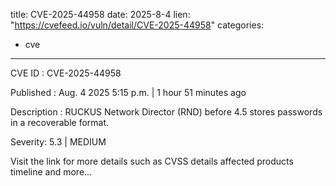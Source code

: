  
title: CVE-2025-44958
date: 2025-8-4
lien: "https://cvefeed.io/vuln/detail/CVE-2025-44958"
categories:
  - cve
---

CVE ID : CVE-2025-44958

Published :  Aug. 4
2025
5:15 p.m. | 1 hour
51 minutes ago

Description : RUCKUS Network Director (RND) before 4.5 stores passwords in a recoverable format.

Severity: 5.3 | MEDIUM

Visit the link for more details
such as CVSS details
affected products
timeline
and more...
